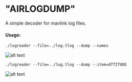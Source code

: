 # "AIRLOGDUMP"
A simple decoder for mavlink log files.
#### Usage:

```./logreader --file=../log.tlog --dump --names```

![alt text](res/doc/names.png)

```./logreader --file=../log.tlog --dump --item=ATTITUDE```

![alt text](res/doc/items.png)